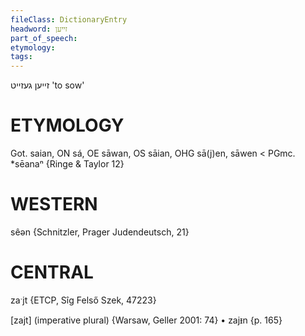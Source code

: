 ```yaml
---
fileClass: DictionaryEntry
headword: זייען
part_of_speech: 
etymology: 
tags: 
---
```

זייען
געזייט
'to sow'

ETYMOLOGY
===========
Got. saian, ON sá, OE sāwan, OS sāian, OHG sā(j)en, sāwen < PGmc. *sēanaⁿ
{Ringe & Taylor 12}

WESTERN
========

sêən {Schnitzler, Prager Judendeutsch, 21}

CENTRAL
========

zaˑjt {ETCP, Sîg Felső Szek, 47223}

[zajt] (imperative plural) {Warsaw, Geller 2001: 74}
	•	zajᵻn {p. 165}